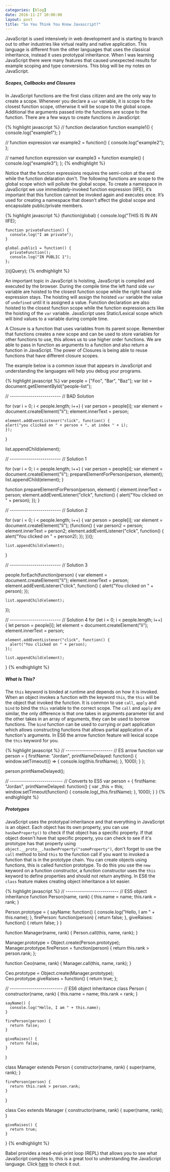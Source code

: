 ```yaml
---
categories: [blog]
date: 2016-11-27 10:00:00
layout: post
title: "So You Think You Know Javascript?"
---
```


JavaScript is used intensively in web development and is starting to branch out to other industries like virtual reality and native application. This language is different from the other languages that uses the classical inheritance, instead it uses prototypal inheritance. When I was learning JavaScript there were many features that caused unexpected results for example scoping and type conversions. This blog will be my notes on JavaScript.

##### Scopes, Callbacks and Closures

In JavaScript functions are the first class citizen and are the only way to create a scope. Whenever you declare a `var` variable, it is scope to the closest function scope, otherwise it will be scope to the global scope. Additional the arguments passed into the functions are scope to the function. There are a few ways to create functions in JavaScript:

{% highlight javascript %}
  // function declaration
  function example1() {
    console.log("example1");
  }

  // function expression
  var example2 = function() {
    console.log("example2");
  };

  // named function expression
  var example3 = function example() {
    console.log("example3");
  };
{% endhighlight %}

Notice that the function expressions requires the semi-colon at the end while the function delaration don't. The following functions are scope to the global scope which will pollute the global scope. To create a namespace in JavaScript we use immediately-invoked function expression (IIFE), it’s important that this function cannot be invoked again and executes once. It’s used for creating a namespace that doesn't affect the global scope and encapsulate public/private members.

{% highlight javascript %}
  (function(global) {
    console.log("THIS IS IN AN IIFE);

    function privateFunction() {
      console.log("I am private");
    }

    global.public1 = function() {
      privateFunction();
      console.log("IN PUBLIC 1");
    };
  })(jQuery);
{% endhighlight %}

An important topic in JavaScript is hoisting, JavaScript is compiled and executed by the browser. During the compile time the left hand side `var` variable are hoisted to the closest function scope while the right hand side expression stays. The hoisting will assign the hoisted `var` variable the value of `undefined` until it is assigned a value. Function declaration are also hoisted to the closest function scope while the function expression acts like the hoisting of the `var` variable. JavaScript uses Static/Lexical scope which will bind values to a variable during compile time.

A Closure is a function that uses variables from its parent scope. Remember that functions creates a new scope and can be used to store variables for other functions to use, this allows us to use higher order functions. We are able to pass in function as arguments to a function and also return a function in JavaScript. The power of Closures is being able to reuse functions that have different closure scopes.

The example below is a common issue that appears in JavaScript and understanding the languages will help you debug your programs. 

{% highlight javascript %}
  var people = ["Foo", "Bar", "Baz"];
  var list = document.getElementById("people-list");

  // -------------------------
  // BAD Solution

  for (var i = 0; i < people.length; i++) {
    var person = people[i];
    var element = document.createElement("li");
    element.innerText = person;

    element.addEventListener("click", function() {
    alert("you clicked on " + person + ", at index " + i);
    });
  }

  list.appendChild(element);

  // -------------------------
  // Solution 1

  for (var i = 0; i < people.length; i++) {
    var person = people[i];
    var element = document.createElement("li");
    prepareElementForPerson(person, element);
    list.appendChild(element);
  }

  function prepareElementForPerson(person, element) {
    element.innerText = person;
    element.addEventListener("click", function() {
      alert("You clicked on " + person);
    });
  }

  // -------------------------
  // Solution 2

  for (var i = 0; i < people.length; i++) {
    var person = people[i];
    var element = document.createElement("li");
    (function() {
      var person2 = person;
      element.innerText = person2;
      element.addEventListener("click", function() {
        alert("You clicked on " + person2);
      });
    })();

    list.appendChild(element);
  }

  // -------------------------
  // Solution 3

  people.forEach(function(person) {
    var element = document.createElement("li");
    element.innerText = person;
    element.addEventListener("click", function() {
      alert("You clicked on " + person);
    });

    list.appendChild(element);
  });

  // -------------------------
  // Solution 4
  for (let i = 0; i < people.length; i++) {
    let person = people[i];
    let element = document.createElement("li");
    element.innerText = person;

    element.addEventListener("click", function() {
      alert("You clicked on " + person);
    });

    list.appendChild(element);
  }
{% endhighlight %}

##### What Is This?

The `this` keyword is binded at runtime and depends on how it is invoked. When an object invokes a function with the keyword `this`, the `this` will be the object that invoked the function. It is common to use `call`, `apply` and `bind` to bind the `this` variable to the correct scope. The `call` and `apply` are similar, the only difference is that one takes in arguments parameter list and the other takes in an array of arguments, they can be used to borrow functions. The `bind` function can be used to currying or part application which allows constructing functions that allows partial application of a function's arguments. In ES6 the arrow function feature will lexical scope the `this` keyword for you.

{% highlight javascript %}
  // -----------------------
  // ES arrow function
  var person = {
    firstName: "Jordan",
    printNameDelayed: function() {
      window.setTimeout(() => {
        console.log(this.firstName);
      }, 1000);
    }
  };

  person.printNameDelayed();

  // --------------------------
  // Converts to ES5
  var person = {
    firstName: "Jordan",
    printNameDelayed: function() {
      var _this = this;
      window.setTimeout(function() {
        console.log(_this.firstName);
      }, 1000);
    }
  }
{% endhighlight %}

##### Prototypes

JavaScript uses the prototypal inheritance and that everything in JavaScript is an object. Each object has its own property, you can use `hasOwnProperty()` to check if that object has a specific property. If that object doesn't have that specific property, you can check to see if it's prototype has that property using `object.__proto__.hasOwnProperty("someProperty")`, don't forget to use the `call` method to bind `this` to the function call if you want to invoked a function that is in the prototype chain. You can create objects using functions, this is called function prototype. To do this you use the `new` keyword on a function constructor, a function constructor uses the `this` keyword to define properties and should not return anything. In ES6 the `class` feature makes creating object inheritance a lot easier.

{% highlight javascript %}
  // --------------------------
  // ES5 object inheritance
  function Person(name, rank) {
    this.name = name;
    this.rank = rank;
  }

  Person.prototype = {
    sayName: function() {
      console.log("Hello, I am " + this.name);
    },
    firePerson: function(person) {
      return false;
    },
    giveRaises: function() {
      return false;
    }
  }

  function Manager(name, rank) {
    Person.call(this, name, rank);
  }

  Manager.prototype = Object.create(Person.prototype);
  Manager.prototype.firePerson = function(person) {
    return this.rank > person.rank;
  };

  function Ceo(name, rank) {
    Manager.call(this, name, rank);
  }

  Ceo.prototype = Object.create(Manager.prototype);
  Ceo.prototype.giveRaises = function() {
    return true;
  };

  // --------------------------
  // ES6 object inheritance
  class Person (
    constructor(name, rank) {
      this.name = name;
      this.rank = rank;
    }

    sayName() {
      console.log("Hello, I am " + this.name);
    }

    firePerson(person) {
      return false;
    }

    giveRaises() {
      return false;
    }
  )

  class Manager extends Person {
    constructor(name, rank) {
      super(name, rank);
    }

    firePerson(person) {
      return this.rank > person.rank;
    }
  }

  class Ceo extends Manager {
    constructor(name, rank) {
      super(name, rank);
    }

    giveRaises() {
      return true;
    }
  }
{% endhighlight %}

Babel provides a read-eval-print loop (REPL) that allows you to see what JavaScript compiles to, this is a great tool to understanding the JavaScript language. Click <a href="https://babeljs.io/repl/" target="_blank">here</a> to check it out.